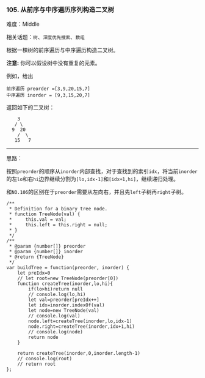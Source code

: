 ### 105. 从前序与中序遍历序列构造二叉树

难度：Middle

相关话题：`树`、`深度优先搜索`、`数组`

根据一棵树的前序遍历与中序遍历构造二叉树。



**注意:** 
你可以假设树中没有重复的元素。



例如，给出



```
前序遍历 preorder =[3,9,20,15,7]
中序遍历 inorder = [9,3,15,20,7]
```


返回如下的二叉树：



```
    3
   / \
  9  20
    /  \
   15   7
```



-----

思路：

按照`preorder`的顺序从`inorder`内部查找，对于查找到的索引`idx`，将当前`inorder`的左`lo`和右`hi`边界继续分割为`[lo,idx-1]`和`[idx+1,hi]`，继续递归处理。

和`NO.106`的区别在于`preorder`需要从左向右，并且先`left`子树再`right`子树。

```
/**
 * Definition for a binary tree node.
 * function TreeNode(val) {
 *     this.val = val;
 *     this.left = this.right = null;
 * }
 */
/**
 * @param {number[]} preorder
 * @param {number[]} inorder
 * @return {TreeNode}
 */
var buildTree = function(preorder, inorder) {
    let preIdx=0
    // let root=new TreeNode(preorder[0])    
    function createTree(inorder,lo,hi){
        if(lo>hi)return null
        // console.log(lo,hi)
        let val=preorder[preIdx++]
        let idx=inorder.indexOf(val)
        let node=new TreeNode(val)
        // console.log(val)
        node.left=createTree(inorder,lo,idx-1)
        node.right=createTree(inorder,idx+1,hi)
        // console.log(node)
        return node
    }
    
    return createTree(inorder,0,inorder.length-1)
    // console.log(root)
    // return root
};
```

